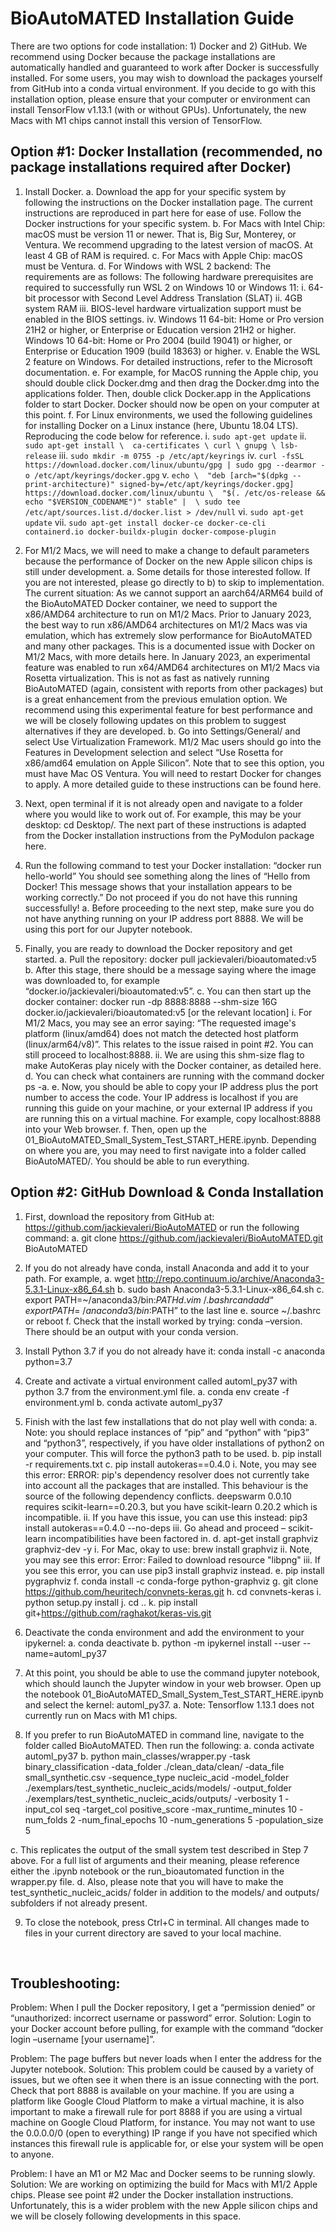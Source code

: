 # BioAutoMATED Installation Guide

There are two options for code installation: 1) Docker and 2) GitHub. We recommend using Docker because the package installations are automatically handled and guaranteed to work after Docker is successfully installed. For some users, you may wish to download the packages yourself from GitHub into a conda virtual environment. If you decide to go with this installation option, please ensure that your computer or environment can install TensorFlow v1.13.1 (with or without GPUs). Unfortunately, the new Macs with M1 chips cannot install this version of TensorFlow.

## Option #1: Docker Installation (recommended, no package installations required after Docker)

1.	Install Docker.
    a. Download the app for your specific system by following the instructions on the Docker installation page. The current instructions are reproduced in part here for ease of use. Follow the Docker instructions for your specific system. 
    b.	For Macs with Intel Chip: macOS must be version 11 or newer. That is, Big Sur, Monterey, or Ventura. We recommend upgrading to the latest version of macOS. At least 4 GB of RAM is required.
    c.	For Macs with Apple Chip: macOS must be Ventura.
    d.	For Windows with WSL 2 backend: The requirements are as follows: The following hardware prerequisites are required to successfully run WSL 2 on Windows 10 or Windows 11:
        i.	64-bit processor with Second Level Address Translation (SLAT)
        ii.	4GB system RAM
        iii.	BIOS-level hardware virtualization support must be enabled in the BIOS settings. 
        iv.	Windows 11 64-bit: Home or Pro version 21H2 or higher, or Enterprise or Education version 21H2 or higher. Windows 10 64-bit: Home or Pro 2004 (build 19041) or higher, or Enterprise or Education 1909 (build 18363) or higher.
        v.	Enable the WSL 2 feature on Windows. For detailed instructions, refer to the Microsoft documentation.
    e.	For example, for MacOS running the Apple chip, you should double click Docker.dmg and then drag the Docker.dmg into the applications folder. Then, double click Docker.app in the Applications folder to start Docker. Docker should now be open on your computer at this point. 
    f.	For Linux environments, we used the following guidelines for installing Docker on a Linux instance (here, Ubuntu 18.04 LTS). Reproducing the code below for reference.
        i.	`sudo apt-get update`
        ii.	`sudo apt-get install \ 
        ca-certificates \
        curl \
        gnupg \
        lsb-release`
        iii.	`sudo mkdir -m 0755 -p /etc/apt/keyrings`
         iv.	`curl -fsSL https://download.docker.com/linux/ubuntu/gpg | sudo gpg --dearmor -o /etc/apt/keyrings/docker.gpg`
         v.	`echo \ 
         "deb [arch="$(dpkg --print-architecture)" signed-by=/etc/apt/keyrings/docker.gpg] https://download.docker.com/linux/ubuntu \ 
         "$(. /etc/os-release && echo "$VERSION_CODENAME")" stable" | 
         \ sudo tee /etc/apt/sources.list.d/docker.list > /dev/null`
         vi.	`sudo apt-get update`
         vii.	`sudo apt-get install docker-ce docker-ce-cli containerd.io docker-buildx-plugin docker-compose-plugin`

2.	For M1/2 Macs, we will need to make a change to default parameters because the performance of Docker on the new Apple silicon chips is still under development. 
a.	Some details for those interested follow. If you are not interested, please go directly to b) to skip to implementation. The current situation: As we cannot support an aarch64/ARM64 build of the BioAutoMATED Docker container, we need to support the x86/AMD64 architecture to run on M1/2 Macs. Prior to January 2023, the best way to run x86/AMD64 architectures on M1/2 Macs was via emulation, which has extremely slow performance for BioAutoMATED and many other packages. This is a documented issue with Docker on M1/2 Macs, with more details here. In January 2023, an experimental feature was enabled to run x64/AMD64 architectures on M1/2 Macs via Rosetta virtualization. This is not as fast as natively running BioAutoMATED (again, consistent with reports from other packages) but is a great enhancement from the previous emulation option. We recommend using this experimental feature for best performance and we will be closely following updates on this problem to suggest alternatives if they are developed.
b.	Go into Settings/General/ and select Use Virtualization Framework. M1/2 Mac users should go into the Features in Development selection and select “Use Rosetta for x86/amd64 emulation on Apple Silicon”. Note that to see this option, you must have Mac OS Ventura. You will need to restart Docker for changes to apply. A more detailed guide to these instructions can be found here. 

3.	Next, open terminal if it is not already open and navigate to a folder where you would like to work out of. For example, this may be your desktop: cd Desktop/. The next part of these instructions is adapted from the Docker installation instructions from the PyModulon package here.

4.	Run the following command to test your Docker installation: “docker run hello-world” You should see something along the lines of “Hello from Docker! This message shows that your installation appears to be working correctly.” Do not proceed if you do not have this running successfully!
a.	Before proceeding to the next step, make sure you do not have anything running on your IP address port 8888. We will be using this port for our Jupyter notebook.

5.	Finally, you are ready to download the Docker repository and get started.
a.	Pull the repository: docker pull jackievaleri/bioautomated:v5
b.	After this stage, there should be a message saying where the image was downloaded to, for example “docker.io/jackievaleri/bioautomated:v5”. 
c.	You can then start up the docker container: docker run -dp 8888:8888 --shm-size 16G docker.io/jackievaleri/bioautomated:v5 [or the relevant location]
i.	For M1/2 Macs, you may see an error saying: “The requested image's platform (linux/amd64) does not match the detected host platform (linux/arm64/v8)”. This relates to the issue raised in point #2. You can still proceed to localhost:8888.
ii.	We are using this shm-size flag to make AutoKeras play nicely with the Docker container, as detailed here.
d.	You can check what containers are running with the command docker ps -a.
e.	Now, you should be able to copy your IP address plus the port number to access the code. Your IP address is localhost if you are running this guide on your machine, or your external IP address if you are running this on a virtual machine. For example, copy localhost:8888 into your Web browser.
f.	Then, open up the 01_BioAutoMATED_Small_System_Test_START_HERE.ipynb. Depending on where you are, you may need to first navigate into a folder called BioAutoMATED/. You should be able to run everything.
 
## Option #2: GitHub Download & Conda Installation

1.	First, download the repository from GitHub at: https://github.com/jackievaleri/BioAutoMATED or run the following command:
a.	git clone https://github.com/jackievaleri/BioAutoMATED.git BioAutoMATED

2.	If you do not already have conda, install Anaconda and add it to your path. For example, 
a.	wget http://repo.continuum.io/archive/Anaconda3-5.3.1-Linux-x86_64.sh
b.	sudo bash Anaconda3-5.3.1-Linux-x86_64.sh
c.	export PATH=~/anaconda3/bin:$PATH
d.	vim ~/.bashrc and add “export PATH=~/anaconda3/bin:$PATH” to the last line
e.	source ~/.bashrc or reboot
f.	Check that the install worked by trying: conda –version. There should be an output with your conda version.

3.	Install Python 3.7 if you do not already have it: conda install -c anaconda python=3.7

4.	Create and activate a virtual environment called automl_py37 with python 3.7 from the environment.yml file.
a.	conda env create -f environment.yml 
b.	conda activate automl_py37

5.	Finish with the last few installations that do not play well with conda:
a.	Note: you should replace instances of “pip” and “python” with “pip3” and “python3”, respectively, if you have older installations of python2 on your computer. This will force the python3 path to be used.
b.	pip install -r requirements.txt
c.	pip install autokeras==0.4.0
i.	Note, you may see this error: ERROR: pip's dependency resolver does not currently take into account all the packages that are installed. This behaviour is the source of the following dependency conflicts. deepswarm 0.0.10 requires scikit-learn==0.20.3, but you have scikit-learn 0.20.2 which is incompatible.
ii.	If you have this issue, you can use this instead: pip3 install autokeras==0.4.0 --no-deps
iii.	Go ahead and proceed – scikit-learn incompatibilities have been factored in.
d.	apt-get install graphviz graphviz-dev -y
i.	For Mac, okay to use: brew install graphviz
ii.	Note, you may see this error: Error: Failed to download resource "libpng"
iii.	If you see this error, you can use pip3 install graphviz instead.
e.	pip install pygraphviz
f.	conda install -c conda-forge python-graphviz
g.	git clone https://github.com/heuritech/convnets-keras.git
h.	cd convnets-keras
i.	python setup.py install
j.	cd ..
k.	pip install git+https://github.com/raghakot/keras-vis.git 

6.	Deactivate the conda environment and add the environment to your ipykernel: 
a.	conda deactivate
b.	python -m ipykernel install --user --name=automl_py37

7.	At this point, you should be able to use the command jupyter notebook, which should launch the Jupyter window in your web browser. Open up the notebook 01_BioAutoMATED_Small_System_Test_START_HERE.ipynb and select the kernel: automl_py37. 
a.	Note: Tensorflow 1.13.1 does not currently run on Macs with M1 chips.

8.	If you prefer to run BioAutoMATED in command line, navigate to the folder called BioAutoMATED. Then run the following:
a.	conda activate automl_py37
b.	python main_classes/wrapper.py -task binary_classification -data_folder ./clean_data/clean/ -data_file small_synthetic.csv -sequence_type nucleic_acid -model_folder ./exemplars/test_synthetic_nucleic_acids/models/ -output_folder ./exemplars/test_synthetic_nucleic_acids/outputs/ -verbosity 1 -input_col seq -target_col positive_score -max_runtime_minutes 10 -num_folds 2 -num_final_epochs 10 -num_generations 5 -population_size 5

c.	This replicates the output of the small system test described in Step 7 above. For a full list of arguments and their meaning, please reference either the .ipynb notebook or the run_bioautomated function in the wrapper.py file.
d.	Also, please note that you will have to make the test_synthetic_nucleic_acids/ folder in addition to the models/ and outputs/ subfolders if not already present.

9.	To close the notebook, press Ctrl+C in terminal. All changes made to files in your current directory are saved to your local machine.

 
## Troubleshooting:

Problem: When I pull the Docker repository, I get a “permission denied” or “unauthorized: incorrect username or password” error.
Solution: Login to your Docker account before pulling, for example with the command “docker login –username [your username]”.

Problem: The page buffers but never loads when I enter the address for the Jupyter notebook.
Solution: This problem could be caused by a variety of issues, but we often see it when there is an issue connecting with the port. Check that port 8888 is available on your machine. If you are using a platform like Google Cloud Platform to make a virtual machine, it is also important to make a firewall rule for port 8888 if you are using a virtual machine on Google Cloud Platform, for instance. You may not want to use the 0.0.0.0/0 (open to everything) IP range if you have not specified which instances this firewall rule is applicable for, or else your system will be open to anyone.
  
Problem: I have an M1 or M2 Mac and Docker seems to be running slowly.
Solution: We are working on optimizing the build for Macs with M1/2 Apple chips. Please see point #2 under the Docker installation instructions. Unfortunately, this is a wider problem with the new Apple silicon chips and we will be closely following developments in this space.

